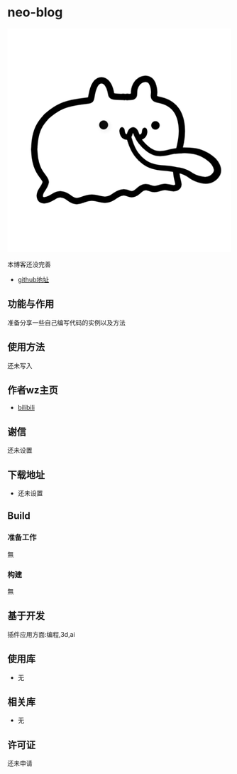 # neo-blog

![neo-blog](asss.png)

本博客还没完善

* [github地址](https://github.com/fade197/neo-blog)

## 功能与作用

准备分享一些自己编写代码的实例以及方法

## 使用方法

还未写入

## **作者wz主页**

* [bilibili]( https://space.bilibili.com/2003196446?spm_id_from=333.1007.0.0)


## 谢信

还未设置

## 下载地址

* 还未设置

## Build

### 准备工作

無

### 构建

無

## 基于开发

插件应用方面:编程,3d,ai

## 使用库

* 无

## 相关库

* 无

## 许可证

还未申请
